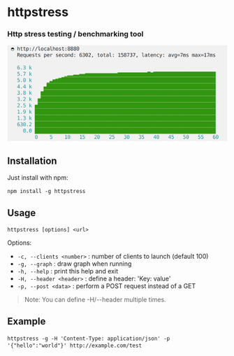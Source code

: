 # httpstress
### Http stress testing / benchmarking tool

![screenshot](https://github.com/slebetman/httpstress/raw/master/screenshot.png)

## Installation

Just install with npm:

    npm install -g httpstress

## Usage

    httpstress [options] <url>
    
Options:

- `-c, --clients <number>` : number of clients to launch (default 100)
- `-g, --graph` : draw graph when running
- `-h, --help` : print this help and exit
- `-H, --header <header>` : define a header: 'Key: value'
- `-p, --post <data>` : perform a POST request instead of a GET

> Note: You can define -H/--header multiple times.

## Example

    httpstress -g -H 'Content-Type: application/json' -p '{"hello":"world"}' http://example.com/test

